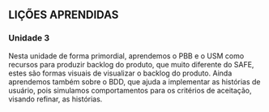 ## LIÇÕES APRENDIDAS

### Unidade 3

Nesta unidade de forma primordial, aprendemos o PBB e o USM como recursos para produzir backlog do produto, que muito diferente do SAFE, estes são formas visuais de visualizar o backlog do produto. Ainda aprendemos também sobre o BDD, que ajuda a implementar as histórias de usuário, pois simulamos comportamentos para os critérios de aceitação, visando refinar, as histórias.


<br>